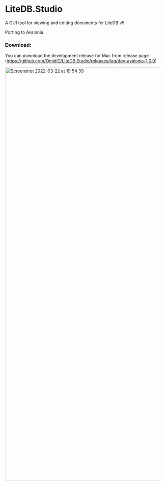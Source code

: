 # LiteDB.Studio

A GUI tool for viewing and editing documents for LiteDB v5

Porting to Avalonia.

### Download:

You can download the development release for Mac from release page (https://github.com/OmidID/LiteDB.Studio/releases/tag/dev-avalonia-1.0.0)

<img width="1344" alt="Screenshot 2022-03-22 at 19 54 39" src="https://user-images.githubusercontent.com/956077/159566295-84588a12-2fd7-4fae-a8f6-813f02a95db4.png">
